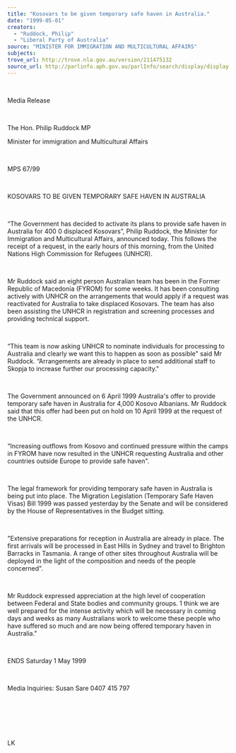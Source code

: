 ```yaml
---
title: "Kosovars to be given temporary safe haven in Australia."
date: "1999-05-01"
creators:
  - "Ruddock, Philip"
  - "Liberal Party of Australia"
source: "MINISTER FOR IMMIGRATION AND MULTICULTURAL AFFAIRS"
subjects:
trove_url: http://trove.nla.gov.au/version/211475132
source_url: http://parlinfo.aph.gov.au/parlInfo/search/display/display.w3p;query=Id%3A%22media/pressrel/5V706%22
---
```


   

  

  Media Release

  

  The Hon. Philip Ruddock MP

  Minister for immigration and Multicultural Affairs

  

  MPS 67/99

  

  KOSOVARS TO BE GIVEN TEMPORARY SAFE HAVEN IN AUSTRALIA

  

  “The Government has decided 
to activate its plans to provide safe haven in Australia for 400  0 displaced Kosovars”, Philip Ruddock, the Minister 
for Immigration and Multicultural Affairs, announced today. This follows 
the receipt of a request, in the early hours of this morning, from the 
United Nations High Commission for Refugees (UNHCR).

  

  Mr Ruddock said an eight person Australian team has 
been in the Former Republic of Macedonia (FYROM) for some weeks. It 
has been consulting actively with UNHCR on the arrangements that would 
apply if a request was reactivated for Australia to take displaced Kosovars. 
The team has also been assisting the UNHCR in registration and screening 
processes and providing technical support.

  

  “This team is now asking UNHCR to nominate individuals 
for processing to Australia and clearly we want this to happen as soon 
as possible" said Mr Ruddock. “Arrangements are already in place 
to send additional staff to Skopja to increase further our processing 
capacity."

  

  The Government announced on 6 April 1999 Australia's 
offer to provide temporary safe haven in Australia for 4,000 Kosovo 
Albanians. Mr Ruddock said that this offer had been put on hold on 10 
April 1999 at the request of the UNHCR.

  

  “Increasing outflows from Kosovo and continued 
pressure within the camps in FYROM have now resulted in the UNHCR requesting 
Australia and other countries outside Europe to provide safe haven".

  

  The legal framework for providing temporary safe 
haven in Australia is being put into place.   The Migration Legislation (Temporary 
Safe Haven Visas) Bill 1999  was passed yesterday by the Senate 
and will be considered by the House of Representatives in the Budget 
sitting.

  

  "Extensive preparations for reception in Australia 
are already in place. The first arrivals will be processed in East Hills 
in Sydney and travel to Brighton Barracks in Tasmania. A range of other 
sites throughout Australia will be deployed in the light of the composition 
and needs of the people concerned".

  

  Mr Ruddock expressed appreciation at the high level 
of cooperation between Federal and State bodies and community groups. 
1 think we are well prepared for the intense activity which will be 
necessary in coming days and weeks as many Australians work to welcome 
these people who have suffered so much and are now being offered temporary 
haven in Australia."

  

  ENDS Saturday 1 May 1999

  

  Media   Inquiries: Susan Sare 0407 415 797

  

  

  

  LK

